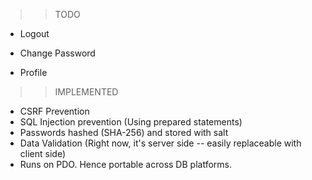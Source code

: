 >>TODO

- Logout

- Change Password

- Profile

>>IMPLEMENTED

- CSRF Prevention
- SQL Injection prevention (Using prepared statements)
- Passwords hashed (SHA-256) and stored with salt
- Data Validation (Right now, it's server side -- easily replaceable with client side)
- Runs on PDO. Hence portable across DB platforms.